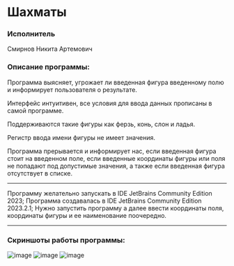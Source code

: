 # Шахматы
### Исполнитель 
Смирнов Никита Артемович

### Описание программы:
Программа выясняет, угрожает ли введенная фигура введенному полю и информирует пользователя о результате. 

Интерфейс интуитивен, все условия для ввода данных прописаны в самой программе. 

Поддерживаются такие фигуры как ферзь, конь, слон и ладья. 

Регистр ввода имени фигуры не имеет значения. 

Программа прерывается и информирует нас, если введенная фигура стоит на введенном поле, если введенные координаты фигуры или поля не попадают под допустимые значения, а также если введенная фигура отсутствует в списке.

____
Программу желательно запускать в IDE JetBrains Community Edition 2023;
Программa создавалась в IDE JetBrains Community Edition 2023.2.1;
Нужно запустить программу а далее ввести координаты поля, координаты фигуры и ее наименование поочередно.

____
### Скриншоты работы программы:
![image](https://github.com/timinius/lab3/assets/69468245/c0c62a67-93cb-4cf9-ae3f-51b35ed49f2e)
![image](https://github.com/timinius/lab3/assets/69468245/fe9b856f-22af-4907-a94c-981686723716)
![image](https://github.com/timinius/lab3/assets/69468245/8c232aac-0818-4bf0-bc55-a0f9c1153bad)

